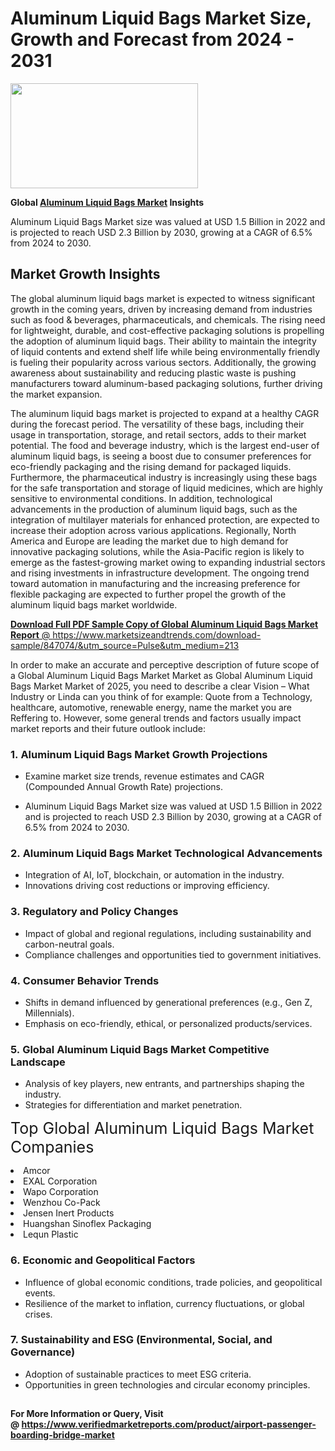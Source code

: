 <H1>Aluminum Liquid Bags Market Size, Growth and Forecast from 2024 - 2031</H1><img class="aligncenter size-medium wp-image-584254" src="https://thirdeyenews.in/wp-content/uploads/2024/09/Global-Market-Research-300x168.jpeg" alt="" width="300" height="168" /><p><strong>Global&nbsp;<a href="https://www.marketsizeandtrends.com/download-sample/847074/&amp;utm_source=Pulse&amp;utm_medium=213">Aluminum Liquid Bags Market</a> Insights</strong></p><p>Aluminum Liquid Bags Market size was valued at USD 1.5 Billion in 2022 and is projected to reach USD 2.3 Billion by 2030, growing at a CAGR of 6.5% from 2024 to 2030.</p><p><h2>Market Growth Insights</h2> <p>The global aluminum liquid bags market is expected to witness significant growth in the coming years, driven by increasing demand from industries such as food & beverages, pharmaceuticals, and chemicals. The rising need for lightweight, durable, and cost-effective packaging solutions is propelling the adoption of aluminum liquid bags. Their ability to maintain the integrity of liquid contents and extend shelf life while being environmentally friendly is fueling their popularity across various sectors. Additionally, the growing awareness about sustainability and reducing plastic waste is pushing manufacturers toward aluminum-based packaging solutions, further driving the market expansion.</p> <p><a href="#"></a></p> <p>The aluminum liquid bags market is projected to expand at a healthy CAGR during the forecast period. The versatility of these bags, including their usage in transportation, storage, and retail sectors, adds to their market potential. The food and beverage industry, which is the largest end-user of aluminum liquid bags, is seeing a boost due to consumer preferences for eco-friendly packaging and the rising demand for packaged liquids. Furthermore, the pharmaceutical industry is increasingly using these bags for the safe transportation and storage of liquid medicines, which are highly sensitive to environmental conditions. In addition, technological advancements in the production of aluminum liquid bags, such as the integration of multilayer materials for enhanced protection, are expected to increase their adoption across various applications. Regionally, North America and Europe are leading the market due to high demand for innovative packaging solutions, while the Asia-Pacific region is likely to emerge as the fastest-growing market owing to expanding industrial sectors and rising investments in infrastructure development. The ongoing trend toward automation in manufacturing and the increasing preference for flexible packaging are expected to further propel the growth of the aluminum liquid bags market worldwide.</p> <p><a href="#"></p><p><span class=""><strong>Download Full PDF Sample Copy of Global Aluminum Liquid Bags Market Report</strong> @ <a href="https://www.marketsizeandtrends.com/download-sample/847074/&amp;utm_source=Pulse&amp;utm_medium=213" target="_blank">https://www.marketsizeandtrends.com/download-sample/847074/&amp;utm_source=Pulse&amp;utm_medium=213</a></span></p><p>In order to make an accurate and perceptive description of future scope of a Global&nbsp;Aluminum Liquid Bags Market Market as Global&nbsp;Aluminum Liquid Bags Market Market of 2025, you need to describe a clear Vision &ndash; What Industry or Linda can you think of for example: Quote from a Technology, healthcare, automotive, renewable energy, name the market you are Reffering to. However, some general trends and factors usually impact market reports and their future outlook include:</p><h3>1.&nbsp;<strong>Aluminum Liquid Bags Market Growth Projections</strong></h3><ul><li>Examine market size trends, revenue estimates and CAGR (Compounded Annual Growth Rate) projections.</li><li><p>Aluminum Liquid Bags Market size was valued at USD 1.5 Billion in 2022 and is projected to reach USD 2.3 Billion by 2030, growing at a CAGR of 6.5% from 2024 to 2030.</p></li></ul><h3>2.&nbsp;<strong>Aluminum Liquid Bags Market Technological Advancements</strong></h3><ul><li>Integration of AI, IoT, blockchain, or automation in the industry.</li><li>Innovations driving cost reductions or improving efficiency.</li></ul><h3>3.&nbsp;<strong>Regulatory and Policy Changes</strong></h3><ul><li>Impact of global and regional regulations, including sustainability and carbon-neutral goals.</li><li>Compliance challenges and opportunities tied to government initiatives.</li></ul><h3>4.&nbsp;<strong>Consumer Behavior Trends</strong></h3><ul><li>Shifts in demand influenced by generational preferences (e.g., Gen Z, Millennials).</li><li>Emphasis on eco-friendly, ethical, or personalized products/services.</li></ul><h3>5.&nbsp;<strong>Global Aluminum Liquid Bags Market Competitive Landscape</strong></h3><ul><li>Analysis of key players, new entrants, and partnerships shaping the industry.</li><li>Strategies for differentiation and market penetration.</li></ul><p data-pm-slice="1 1 []"><span style="color: inherit; font-family: inherit; font-size: 25px;">Top Global Aluminum Liquid Bags Market Companies</span></p><div class="" data-test-id=""><p><li>Amcor</li><li> EXAL Corporation</li><li> Wapo Corporation</li><li> Wenzhou Co-Pack</li><li> Jensen Inert Products</li><li> Huangshan Sinoflex Packaging</li><li> Lequn Plastic</li></p></div><h3>6.&nbsp;<strong>Economic and Geopolitical Factors</strong></h3><ul><li>Influence of global economic conditions, trade policies, and geopolitical events.</li><li>Resilience of the market to inflation, currency fluctuations, or global crises.</li></ul><h3>7.&nbsp;<strong>Sustainability and ESG (Environmental, Social, and Governance)</strong></h3><ul><li>Adoption of sustainable practices to meet ESG criteria.</li><li>Opportunities in green technologies and circular economy principles.</li></ul><h2><strong style="font-size: 14px;">For More Information or Query, Visit @&nbsp;</strong><a style="background-color: #ffffff; font-size: 14px;" href="https://www.marketsizeandtrends.com/report/aluminum-liquid-bags-market/" target="_blank">https://www.verifiedmarketreports.com/product/airport-passenger-boarding-bridge-market</a></h2>
